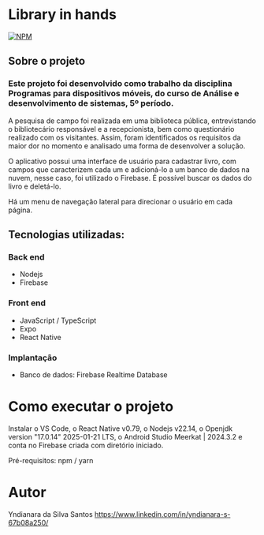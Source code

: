 # Library in hands
[![NPM](https://img.shields.io/badge/npm/1/react)](https://github.com/DevYndianara/Biblioteca/blob/main/LICENSE)
## Sobre o projeto

### Este projeto foi desenvolvido como trabalho da disciplina Programas para dispositivos móveis, do curso de Análise e desenvolvimento de sistemas, 5º período. 
A pesquisa de campo foi realizada em uma biblioteca pública, entrevistando o bibliotecário responsável e a recepcionista, bem como questionário realizado com os visitantes. 
Assim, foram identificados os requisitos da maior dor no momento e analisado uma forma de desenvolver a solução.

O aplicativo possui uma interface de usuário para cadastrar livro, com campos que caracterizem cada um e adicioná-lo a um banco de dados na nuvem, nesse caso, foi utilizado o Firebase.
É possível buscar os dados do livro e deletá-lo. 

Há um menu de navegação lateral para direcionar o usuário em cada página.

## Tecnologias utilizadas:
### Back end

- Nodejs
- Firebase

### Front end

- JavaScript / TypeScript
- Expo
- React Native

### Implantação 

* Banco de dados: Firebase Realtime Database

# Como executar o projeto

Instalar o VS Code, o React Native v0.79, o Nodejs v22.14, o Openjdk version "17.0.14" 2025-01-21 LTS, o Android Studio Meerkat | 2024.3.2 e conta no Firebase criada com diretório iniciado.

Pré-requisitos: npm / yarn

# Autor
Yndianara da Silva Santos
https://www.linkedin.com/in/yndianara-s-67b08a250/

  
